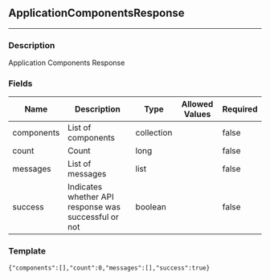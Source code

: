 ## ApplicationComponentsResponse
---
### Description
Application Components Response
### Fields
| Name | Description | Type | Allowed Values | Required |
| ---- | ----------- | ---- | -------------- | -------- |
| components | List of components | collection |  | false |
| count | Count | long |  | false |
| messages | List of messages | list |  | false |
| success | Indicates whether API response was successful or not | boolean |  | false |
### Template
```
{"components":[],"count":0,"messages":[],"success":true}
```
